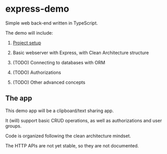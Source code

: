 # express-demo

Simple web back-end written in TypeScript.

The demo will include:

1. [Project setup](/SETUP.md)

2. Basic webserver with Express, with Clean Architecture structure

3. (TODO) Connecting to databases with ORM

4. (TODO) Authorizations

5. (TODO) Other advanced concepts

## The app

This demo app will be a clipboard/text sharing app.

It (will) support basic CRUD operations, as well as authorizations and user groups.

Code is organized following the clean architecture mindset.

The HTTP APIs are not yet stable, so they are not documented.
